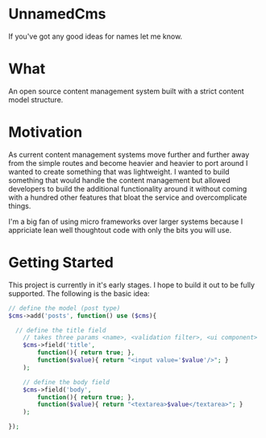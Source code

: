 # UnnamedCms
If you've got any good ideas for names let me know.

# What
An open source content management system built with a strict content model structure.

# Motivation
As current content management systems move further and further away from the simple routes and 
become heavier and heavier to port around I wanted to create something that was lightweight. 
I wanted to build something that would handle the content management but allowed developers to build
the additional functionality around it without coming with a hundred other features that bloat the
service and overcomplicate things. 

I'm a big fan of using micro frameworks over larger systems because I appriciate lean well thoughtout code
with only the bits you will use.

# Getting Started
This project is currently in it's early stages. I hope to build it out to be fully supported.
The following is the basic idea:

```php
// define the model (post type)
$cms->add('posts', function() use ($cms){

  // define the title field
	// takes three params <name>, <validation filter>, <ui component>
	$cms->field('title', 
		function(){ return true; }, 
		function($value){ return "<input value='$value'/>"; }
	);

	// define the body field
	$cms->field('body', 
		function(){ return true; },
		function($value){ return "<textarea>$value</textarea>"; }
	);

});
```
